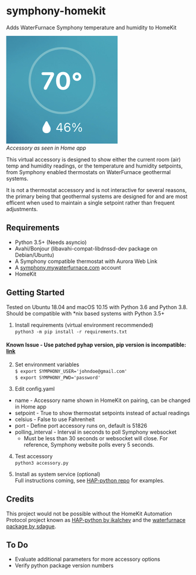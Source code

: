 # symphony-homekit
Adds WaterFurnace Symphony temperature and humidity to HomeKit 

![Figure 1](fig-1.jpg)  
*Accessory as seen in Home app*

This virtual accessory is designed to show either the current room (air) temp and humidity readings, or the temperature and humidity setpoints, from Symphony enabled thermostats on WaterFurnace geothermal systems. 

It is not a thermostat accessory and is not interactive for several reasons, the primary being that geothermal systems are designed for and are most efficent when used to maintain a single setpoint rather than frequent adjustments.

## Requirements
* Python 3.5+ (Needs asyncio)
* Avahi/Bonjour (libavahi-compat-libdnssd-dev package on Debian/Ubuntu)
* A Symphony compatible thermostat with Aurora Web Link
* A [symphony.mywaterfurnace.com](https://symphony.mywaterfurnace.com) account
* HomeKit

## Getting Started
Tested on Ubuntu 18.04 and macOS 10.15 with Python 3.6 and Python 3.8. Should be compatible with \*nix based systems with Python 3.5+

1. Install requirements (virtual environment recommended)    
`python3 -m pip install -r requirements.txt`

#### Known Issue - Use patched pyhap version, pip version is incompatible: [link](https://github.com/drakebrian/pyhap)

2. Set environment variables    
`$ export SYMPHONY_USER='johndoe@gmail.com'`    
`$ export SYMPHONY_PWD='password'`

3. Edit config.yaml 
 * name - Accessory name shown in HomeKit on pairing, can be changed in Home app
 * setpoint - True to show thermostat setpoints instead of actual readings
 * celsius - False to use Fahrenheit
 * port - Define port accessory runs on, default is 51826
 * polling_interval - Interval in seconds to poll Symphony websocket    
     * Must be less than 30 seconds or websocket will close. For reference, Symphony website polls every 5 seconds.    

4. Test accessory    
`python3 accessory.py`

5. Install as system service (optional)    
Full instructions coming, see [HAP-python repo](https://github.com/ikalchev/HAP-python) for examples.

## Credits
This project would not be possible without the HomeKit Automation Protocol project known as [HAP-python by ikalchev](https://github.com/ikalchev/HAP-python) and the [waterfurnace package by sdague](https://github.com/sdague/waterfurnace).

## To Do
* Evaluate additional parameters for more accessory options
* Verify python package version numbers
